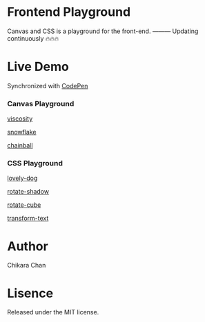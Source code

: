 # Frontend Playground
Canvas and CSS is a playground for the front-end. ——— Updating continuously 🔥🔥🔥

# Live Demo

Synchronized with [CodePen](http://codepen.io/chikara-chan/)

### Canvas Playground
[viscosity](https://chikara-chan.github.io/frontend-playground/canvas-playground/viscosity)

[snowflake](https://chikara-chan.github.io/frontend-playground/canvas-playground/snowflake)

[chainball](https://chikara-chan.github.io/frontend-playground/canvas-playground/chainball)

### CSS Playground
[lovely-dog](https://chikara-chan.github.io/frontend-playground/css-playground/lovely-dog)

[rotate-shadow](https://chikara-chan.github.io/frontend-playground/css-playground/rotate-shadow)

[rotate-cube](https://chikara-chan.github.io/frontend-playground/css-playground/rotate-cube)

[transform-text](https://chikara-chan.github.io/frontend-playground/css-playground/transform-text)

# Author
Chikara Chan

# Lisence
Released under the MIT license.

